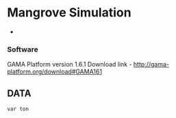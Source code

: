 # Mangrove Simulation
-

### Software
GAMA Platform version 1.6.1
Download link - http://gama-platform.org/download#GAMA161

## DATA
```
var ton
